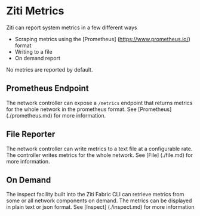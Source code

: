 # Ziti Metrics

Ziti can report system metrics in a few different ways
* Scraping metrics using the [Prometheus] (https://www.prometheus.io/) format
* Writing to a file
* On demand report

No metrics are reported by default.  

## Prometheus Endpoint
The network controller can expose a `/metrics` endpoint that returns metrics for the whole network in the prometheus format.  See [Prometheus] (./prometheus.md) for more information.

## File Reporter
The network controller can write metrics to a text file at a configurable rate.  The controller writes metrics for the whole network.  See [File] (./file.md) for more information.

## On Demand
The inspect facility built into the Ziti Fabric CLI can retrieve metrics from some or all network components on demand. The metrics can be displayed in plain text or json format.  See [Inspect] (./inspect.md) for more information 
